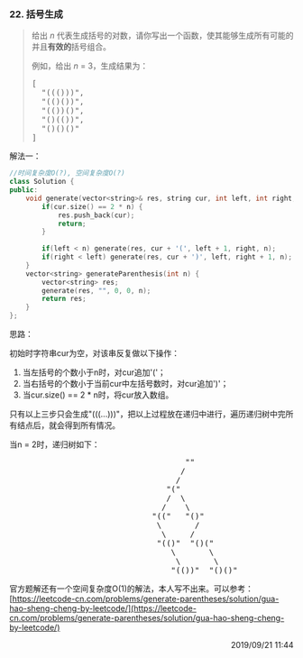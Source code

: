 ### 22. 括号生成

> <div class="content__2ebE"><p>给出&nbsp;<em>n</em>&nbsp;代表生成括号的对数，请你写出一个函数，使其能够生成所有可能的并且<strong>有效的</strong>括号组合。</p>
> 
> <p>例如，给出&nbsp;<em>n </em>=<em> </em>3，生成结果为：</p>
> 
> <pre>[
>   "((()))",
>   "(()())",
>   "(())()",
>   "()(())",
>   "()()()"
> ]
> </pre>
> </div>

解法一：
```cpp
//时间复杂度O(?), 空间复杂度O(?)
class Solution {
public:
    void generate(vector<string>& res, string cur, int left, int right, int n) {
        if(cur.size() == 2 * n) {
            res.push_back(cur);
            return;
        }
        
        if(left < n) generate(res, cur + '(', left + 1, right, n);
        if(right < left) generate(res, cur + ')', left, right + 1, n);
    }
    vector<string> generateParenthesis(int n) {
        vector<string> res;
        generate(res, "", 0, 0, n);
        return res;
    }
};
```

思路：

初始时字符串cur为空，对该串反复做以下操作：
1. 当左括号的个数小于n时，对cur追加'('；
2. 当右括号的个数小于当前cur中左括号数时，对cur追加')'；
3. 当cur.size() == 2 * n时，将cur放入数组。

只有以上三步只会生成"(((...)))"，把以上过程放在递归中进行，遍历递归树中完所有结点后，就会得到所有情况。

当n = 2时，递归树如下：
<pre>
                                     ""
                                    /
                                   /   
                                 "("
                                 /  \
                                /    \
                              "(("   "()"
                               \       /
                                \     /
                               "(()"  "()("
                                  \       \
                                   \       \
                                  "(())"  "()()"
</pre>

官方题解还有一个空间复杂度O(1)的解法，本人写不出来。可以参考：[https://leetcode-cn.com/problems/generate-parentheses/solution/gua-hao-sheng-cheng-by-leetcode/](https://leetcode-cn.com/problems/generate-parentheses/solution/gua-hao-sheng-cheng-by-leetcode/)

<div style="text-align: right"> 2019/09/21 11:44 </div>